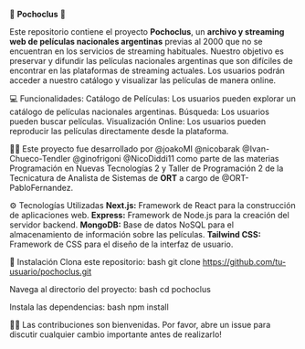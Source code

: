 🍿 **Pochoclus** 🧉

Este repositorio contiene el proyecto **Pochoclus**, un **archivo y streaming web de películas nacionales argentinas** previas al 2000 que no se encuentran en los servicios de streaming habituales. Nuestro objetivo es preservar y difundir las películas nacionales argentinas que son difíciles de encontrar en las plataformas de streaming actuales. Los usuarios podrán acceder a nuestro catálogo y visualizar las películas de manera online.

💻 Funcionalidades:
Catálogo de Películas: Los usuarios pueden explorar un catálogo de películas nacionales argentinas.
Búsqueda: Los usuarios pueden buscar películas.
Visualización Online: Los usuarios pueden reproducir las películas directamente desde la plataforma.

👨‍💻 Este proyecto fue desarrollado por @joakoMI @nicobarak @Ivan-Chueco-Tendler @ginofrigoni @NicoDiddi11 como parte de las materias Programación en Nuevas Tecnologías 2 y Taller de Programación 2 de la Tecnicatura de Analista de Sistemas de **ORT** a cargo de @ORT-PabloFernandez.

⚙ Tecnologías Utilizadas
**Next.js:** Framework de React para la construcción de aplicaciones web.
**Express:** Framework de Node.js para la creación del servidor backend.
**MongoDB:** Base de datos NoSQL para el almacenamiento de información sobre las películas.
**Tailwind CSS:** Framework de CSS para el diseño de la interfaz de usuario.

🔗 Instalación
Clona este repositorio:
bash
git clone https://github.com/tu-usuario/pochoclus.git

Navega al directorio del proyecto:
bash
cd pochoclus

Instala las dependencias:
bash
npm install

🙋‍♂️ Las contribuciones son bienvenidas. Por favor, abre un issue para discutir cualquier cambio importante antes de realizarlo!
